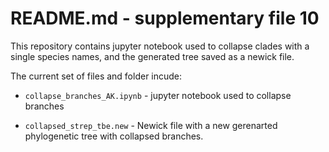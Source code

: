 # README.md - supplementary file 10

This repository contains jupyter notebook used to collapse clades with a single species names, and the generated tree saved as a newick file. 

The current set of files and folder incude:
- `collapse_branches_AK.ipynb` - jupyter notebook used to collapse branches

- `collapsed_strep_tbe.new` - Newick file with a new gerenarted phylogenetic tree with collapsed branches. 